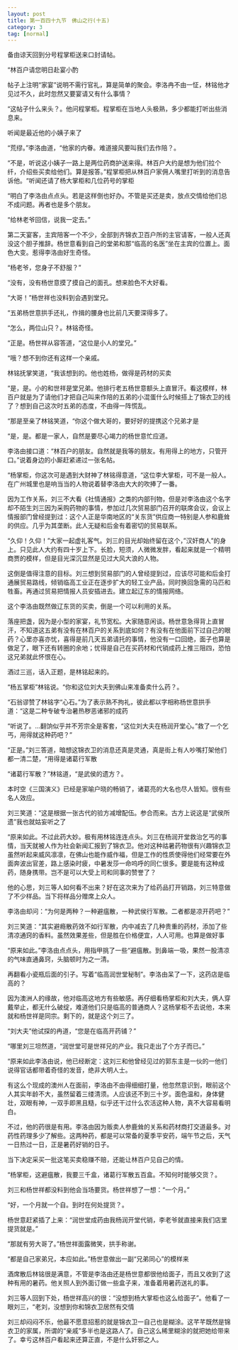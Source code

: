 ```yaml
---
layout: post
title: 第一百四十九节　佛山之行(十五)
category: 3
tag: [normal]
---
```


备由谅天回到分号程掌柜送来口封请帖。

“林百户请您明日赴宴小酌

帖子上注明“家宴”说明不需行官礼，算是简单的聚会。李洛冉不由一怔，林铭他才见过不久，此时忽然又要宴请又有什么事情？

“这帖子什么来头？。他问程掌柜。程掌柜在当地人头极熟，多少都能打听出些消息来。

听闻是最近他的小姨子来了

“荒缪。”李洛由道，“他家的内眷。难道接风要叫我们去作陪？。

“不是，听说这小姨子一路上是两位药商护送来得。林百户大约是想为他们拉个纤，介绍些买卖给他们。算是报答。”程掌柜把从林百户家佣人嘴里打听到的消息告诉他。“听闻还请了杨大掌柜和几位药号的掌柜

“明白了李洛由点点头。若是这样倒也好办。不管是买还是卖，放点交情给他们总不成问题。再者也是多个朋友。

“给林老爷回信，说我一定去。”

第二天宴客，主宾陪客一个不少，全部到齐锦衣卫百户所的主官请客，一般人还真没这个胆子推辞。杨世意看到自己的堂弟和那“临高的名医”坐在主宾的位置上。面色大变。惹得李洛由好生奇怪。

“杨老爷，您身子不舒服？”

“没有，没有杨世意摸了摸自己的面孔。想来脸色不大好看。

“大哥！”杨世祥也没料到会遇到堂兄。

“五弟杨世意拱手还礼，作揖的腰身也比前几天要深得多了。

“怎么，两位山只？。林铭奇怪。

“正是。杨世祥从容答道，“这位是小人的堂兄。”

“哦？想不到你还有这样一个亲戚。

林铭抚掌笑道，“我该想到的。他也姓杨，做得是药材的买卖

“是，是。小的和世祥是堂兄弟。他排行老五杨世意额头上直冒汗。看这模样，林百户就是为了请他们才把自己叫来作陪的五弟的小混蛋什么时候搭上了锦衣卫的线了？想到自己这次时五弟的态度，不由得一阵慌乱。

“那是至亲了林铭笑道，“你这个做大哥的，要好好的提携这个兄弟才是

“是，是。都是一家人，自然是要尽心竭力的杨世意忙应道。

李洛由接口道：“林百户的朋友。自然就是我等的朋友。有用得上的地方，只管开口。”说着身边的小厮赶紧递过一张名帖。

“杨掌柜，你这次可是遇到大财神了林铭得意道，“这位李大掌柜，可不是一般人。在广州城里也是响当当的人物说着替李洛由大大的吹捧了一番。

因为工作关系，刘三不大看《社情通报》之类的内部刊物，但是对李洛由这个名字却不陌生刘三因为采购药物的事情，参加过几次贸易部门召开的联席会议，会议上情报部门曾经提到过：这个人正是华南地区的“关东货”供应商一特别是人参和鹿耸的供应。几乎为其垄断。此人无疑和后金有着密切的贸易联系。

“久仰！久仰！”大家一起虚礼客气。刘三的目光却始终留在这个，”汉奸商人”的身上。只见此人大约有四十岁上下。长脸，短须，人微微发胖，看起来就是一个精明商贾的模样，但是目光深沉显然是见过大风大浪的人物。

这倒是值得注意的目标。刘三想到贸易部门的人曾经提到过，应该尽可能和后金打通展贸易路线，倾销临高工业正在逐步扩大的轻工业产品，同时换回急需的马匹和牲畜。再通过贸易把情报人员安插进去。建立起辽东的情报网络。

这个李洛由既然做辽东货的买卖，倒是一个可以利用的关系。

落座把盏，因为是小型的家宴，礼节宽松。大家随意闲谈。杨世意急得背上直冒汗，不知道这五弟有没有在林百户的关系到底如何？有没有在他面前下过自己的眼药？心里亦喜亦忧，喜得是前几天五弟请托的事情，他没有一口回绝，面子也算是做足了，眼下还有转圈的余地；忧得是自己在买药材和代销成药上推三阻四，恐怕这兄弟就此怀恨在心。

酒过三巡，话入正题，是林铭起来的。

“杨五掌柜”林铭说。“你和这位刘大夫到佛山来准备卖什么药？。

“石翁谬赞了林铭字“心石。”为了表示熟不拘礼，彼此都以字相称杨世意拱手道：“这是二种专破专治暑热秽恶诸邪的成药

“听说了。…翻饷似乎并不芳宗全是客套，“这位刘大夫在杨润开堂心。”救了一个乞丐，用得就这种药吧？”

“正是。”刘三答道，暗想这锦衣卫的消息还真是灵通，真是街上有人吵嘴打架他们都一清二楚，“用得是诸葛行军散

“诸葛行军散？”林铭道，“是武侯的遗方？。

本时空《三国演义》已经是家喻户晓的畅销了，诸葛亮的大名也尽人皆知。很有些名人效应。

刘三笑道：“这是根据一张古代的验方减增配伍。参合而来。古方上说这是“武侯所遗”我也就姑妄听之了

“原来如此。不过此药大妙。极有用林铭连连点头。刘三在杨润开堂救治乞丐的事情，当天就被人作为社会新闻汇报到了锦衣卫。他对这种祜暑药物很有兴趣锦衣卫虽然听起来威风凛凛，在佛山也能作威作福，但是工作的性质使得他们经常要在外面奔波出官差，路上感染时疲，中暑发莎一命呜呼的同仁很多。要是能有这种成药，随身携带。岂不是可以大受上司和同事的赞誉了？

他的心思，刘三等人如何看不出来？好在这次来为了给药品打开销路，刘三特意做了不少样品。当下将样品分赠席上众人。

李洛由却问：“为何是两种？一种避瘟散，一种武侯行军散。二者都是凉开药吧？”

刘三笑道：“其实避瘾散药效不如行军散，内中减去了几种贵重的药材，添加了些清凉通窍的香料。虽然效果差些，但是胜在价格便宜，人人可用。也算是做好事

“原来如此。”李洛由点点头，用指甲挑了一些“避瘟散。到鼻端一吸，果然一股清凉的气味直通鼻窍，头脑顿时为之一清。

再翻看小瓷瓶后面的引子。写着“临高润世堂秘制”。李洛由呆了一下，这药店是临高的？

因为澳洲人的缘故，他对临高这地方有些敏感。再仔细看杨掌柜和刘大夫，俩人穿戴举止，都无什么破绽，难道他们只是临高的普通商人？这杨掌柜不去说他，本来就和杨世祥是同宗。剩下的，就是这个刘三了。

“刘大夫”他试探的冉道，“您是在临高开药铺？”

“哪里刘三坦然道，“润世堂可是世祥兄的产业。我只走出了个方子而已。”

“原来如此李洛由说，他已经断定：这刘三和他曾经见过的郭东主是一伙的一他们说得官话都带着奇怪的发音，绝非大明人士。

有这么个现成的澳州人在面前，李洛由不由得细细打量，他忽然意识到，眼前这个人其实年龄不大，虽然留着三缕清须。人应该还不到三十岁。面色温和，身体健壮，双眼有神，一双手即黑且糙，似乎还干过什么农活这种人物，真不大容易看明白。

不过，他的药很是有用。李洛由因为贩卖人参鹿耸的关系和药材商打交道最多。对药性药理多少了解些。这两种药，都是可以常备的夏季平安药，端午节之后，天气一日热过一日，正是暑药好销的日子。

当下决定采买一批这笔买卖稳赚不赔，还能让林百户见自己的情。

“杨掌柜，这避瘟散，我要三千盒，诸葛行军散五百盒。不知何时能够交货？。

刘三和杨世祥都没料到他会当场要货。杨世祥想了一想：“一个月。”

“好，一个月就一个自。到时在何处提货？。

杨世意赶紧插了上来：“润世堂成药由我杨润开堂代销，李老爷就直接来我们店里提货就是。”

“那就有劳大哥了。”杨世祥面露微笑，拱手称谢。

“都是自己家弟兄，本应如此。”杨世意做出一副“兄弟同心”的模样来

酒席散后林铭很是满意，不管是李洛由还是杨世意都很他给面子，而且又收到了这种有用的暑药。他关照人到外面订做一些盒子来，准备着用暑药送礼的事。

刘三等人回到下处，杨世祥高兴的很：“没想到杨大掌柜也这么给面子”。他看了一眼刘三，“老刘，没想到你和锦衣卫居然有交情

刘三却闷闷不乐，他最不愿意招惹的就是锦衣卫一自己也是糊涂。这芊芊既然是锦衣卫的家属，所谓的“亲戚”多半也是这路人了。自己这么稀里糊涂的就把她给带来了。幸亏这林百户看起来还算正直，不是什么奸邪之人。